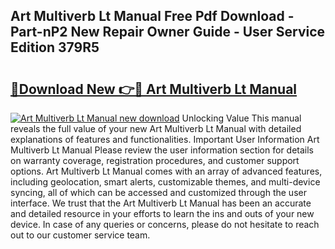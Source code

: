 ## Art Multiverb Lt Manual Free Pdf Download - Part-nP2 New Repair Owner Guide - User Service Edition 379R5

# <h2><a href="http://bc15533.oget.top/?id=Art+Multiverb+Lt+Manual">🔗Download New 👉🔴 Art Multiverb Lt Manual</a></h2>

[![Art Multiverb Lt Manual new download](https://i.imgur.com/5g1atiW.png)](http://bc15533.oget.top/?id=Art+Multiverb+Lt+Manual)
Unlocking Value This manual reveals the full value of your new Art Multiverb Lt Manual with detailed explanations of features and functionalities. Important User Information Art Multiverb Lt Manual Please review the user information section for details on warranty coverage, registration procedures, and customer support options. Art Multiverb Lt Manual comes with an array of advanced features, including geolocation, smart alerts, customizable themes, and multi-device syncing, all of which can be accessed and customized through the user interface. We trust that the Art Multiverb Lt Manual has been an accurate and detailed resource in your efforts to learn the ins and outs of your new device. In case of any queries or concerns, please do not hesitate to reach out to our customer service team.
